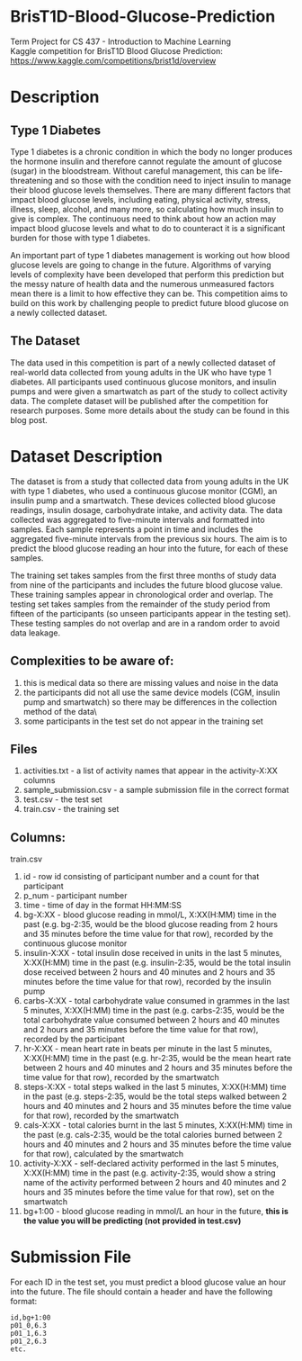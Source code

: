 # BrisT1D-Blood-Glucose-Prediction
Term Project for CS 437 - Introduction to Machine Learning\
Kaggle competition for BrisT1D Blood Glucose Prediction:
https://www.kaggle.com/competitions/brist1d/overview

# Description
## Type 1 Diabetes
Type 1 diabetes is a chronic condition in which the body no longer produces the hormone insulin and therefore cannot regulate the amount of glucose (sugar) in the bloodstream. Without careful management, this can be life-threatening and so those with the condition need to inject insulin to manage their blood glucose levels themselves. There are many different factors that impact blood glucose levels, including eating, physical activity, stress, illness, sleep, alcohol, and many more, so calculating how much insulin to give is complex. The continuous need to think about how an action may impact blood glucose levels and what to do to counteract it is a significant burden for those with type 1 diabetes.

An important part of type 1 diabetes management is working out how blood glucose levels are going to change in the future. Algorithms of varying levels of complexity have been developed that perform this prediction but the messy nature of health data and the numerous unmeasured factors mean there is a limit to how effective they can be. This competition aims to build on this work by challenging people to predict future blood glucose on a newly collected dataset.

## The Dataset
The data used in this competition is part of a newly collected dataset of real-world data collected from young adults in the UK who have type 1 diabetes. All participants used continuous glucose monitors, and insulin pumps and were given a smartwatch as part of the study to collect activity data. The complete dataset will be published after the competition for research purposes. Some more details about the study can be found in this blog post.

# Dataset Description
The dataset is from a study that collected data from young adults in the UK with type 1 diabetes, who used a continuous glucose monitor (CGM), an insulin pump and a smartwatch. These devices collected blood glucose readings, insulin dosage, carbohydrate intake, and activity data. The data collected was aggregated to five-minute intervals and formatted into samples. Each sample represents a point in time and includes the aggregated five-minute intervals from the previous six hours. The aim is to predict the blood glucose reading an hour into the future, for each of these samples.

The training set takes samples from the first three months of study data from nine of the participants and includes the future blood glucose value. These training samples appear in chronological order and overlap. The testing set takes samples from the remainder of the study period from fifteen of the participants (so unseen participants appear in the testing set). These testing samples do not overlap and are in a random order to avoid data leakage.

## Complexities to be aware of:
1. this is medical data so there are missing values and noise in the data
2. the participants did not all use the same device models (CGM, insulin pump and smartwatch) so there may be differences in the collection method of the data\
3. some participants in the test set do not appear in the training set
## Files
1. activities.txt - a list of activity names that appear in the activity-X:XX columns
2. sample_submission.csv - a sample submission file in the correct format
3. test.csv - the test set
4. train.csv - the training set

## Columns:
train.csv
1. id - row id consisting of participant number and a count for that participant
2. p_num - participant number
3. time - time of day in the format HH:MM:SS
4. bg-X:XX - blood glucose reading in mmol/L, X:XX(H:MM) time in the past (e.g. bg-2:35, would be the blood glucose reading from 2 hours and 35 minutes before the time value for that row), recorded by the continuous glucose monitor
5. insulin-X:XX - total insulin dose received in units in the last 5 minutes, X:XX(H:MM) time in the past (e.g. insulin-2:35, would be the total insulin dose received between 2 hours and 40 minutes and 2 hours and 35 minutes before the time value for that row), recorded by the insulin pump
6. carbs-X:XX - total carbohydrate value consumed in grammes in the last 5 minutes, X:XX(H:MM) time in the past (e.g. carbs-2:35, would be the total carbohydrate value consumed between 2 hours and 40 minutes and 2 hours and 35 minutes before the time value for that row), recorded by the participant
7. hr-X:XX - mean heart rate in beats per minute in the last 5 minutes, X:XX(H:MM) time in the past (e.g. hr-2:35, would be the mean heart rate between 2 hours and 40 minutes and 2 hours and 35 minutes before the time value for that row), recorded by the smartwatch
8. steps-X:XX - total steps walked in the last 5 minutes, X:XX(H:MM) time in the past (e.g. steps-2:35, would be the total steps walked between 2 hours and 40 minutes and 2 hours and 35 minutes before the time value for that row), recorded by the smartwatch
9. cals-X:XX - total calories burnt in the last 5 minutes, X:XX(H:MM) time in the past (e.g. cals-2:35, would be the total calories burned between 2 hours and 40 minutes and 2 hours and 35 minutes before the time value for that row), calculated by the smartwatch
10. activity-X:XX - self-declared activity performed in the last 5 minutes, X:XX(H:MM) time in the past (e.g. activity-2:35, would show a string name of the activity performed between 2 hours and 40 minutes and 2 hours and 35 minutes before the time value for that row), set on the smartwatch
11. bg+1:00 - blood glucose reading in mmol/L an hour in the future, **this is the value you will be predicting (not provided in test.csv)**

# Submission File
For each ID in the test set, you must predict a blood glucose value an hour into the future. The file should contain a header and have the following format:
```
id,bg+1:00
p01_0,6.3
p01_1,6.3
p01_2,6.3
etc.
```

